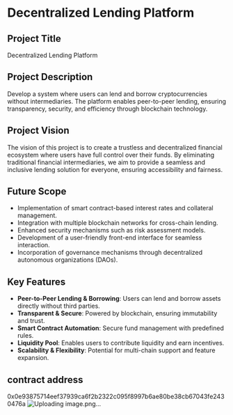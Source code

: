 # Decentralized Lending Platform

## Project Title
Decentralized Lending Platform

## Project Description
Develop a system where users can lend and borrow cryptocurrencies without intermediaries. The platform enables peer-to-peer lending, ensuring transparency, security, and efficiency through blockchain technology.

## Project Vision
The vision of this project is to create a trustless and decentralized financial ecosystem where users have full control over their funds. By eliminating traditional financial intermediaries, we aim to provide a seamless and inclusive lending solution for everyone, ensuring accessibility and fairness.

## Future Scope
- Implementation of smart contract-based interest rates and collateral management.
- Integration with multiple blockchain networks for cross-chain lending.
- Enhanced security mechanisms such as risk assessment models.
- Development of a user-friendly front-end interface for seamless interaction.
- Incorporation of governance mechanisms through decentralized autonomous organizations (DAOs).

## Key Features
- **Peer-to-Peer Lending & Borrowing**: Users can lend and borrow assets directly without third parties.
- **Transparent & Secure**: Powered by blockchain, ensuring immutability and trust.
- **Smart Contract Automation**: Secure fund management with predefined rules.
- **Liquidity Pool**: Enables users to contribute liquidity and earn incentives.
- **Scalability & Flexibility**: Potential for multi-chain support and feature expansion.
## contract address
0x0e93875714eef37939ca6f2b2322c095f8997b6ae80be38cb67043fe2430476a
![Uploading image.png…]()
